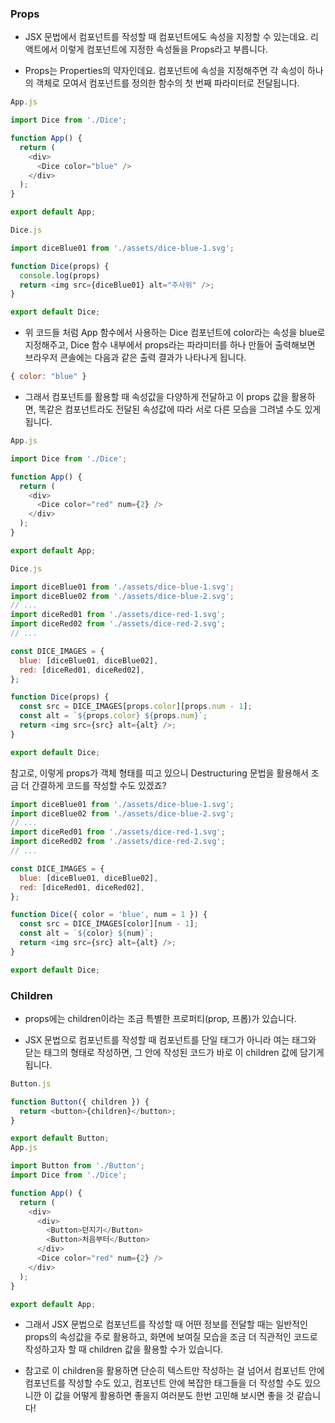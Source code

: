 ### Props
- JSX 문법에서 컴포넌트를 작성할 때 컴포넌트에도 속성을 지정할 수 있는데요. 리액트에서 이렇게 컴포넌트에 지정한 속성들을 Props라고 부릅니다.

- Props는 Properties의 약자인데요. 컴포넌트에 속성을 지정해주면 각 속성이 하나의 객체로 모여서 컴포넌트를 정의한 함수의 첫 번째 파라미터로 전달됩니다.
```js
App.js

import Dice from './Dice';

function App() {
  return (
    <div>
      <Dice color="blue" />
    </div>
  );
}

export default App;
```
```js
Dice.js

import diceBlue01 from './assets/dice-blue-1.svg';

function Dice(props) {
  console.log(props)
  return <img src={diceBlue01} alt="주사위" />;
}

export default Dice;
```
- 위 코드들 처럼 App 함수에서 사용하는 Dice 컴포넌트에 color라는 속성을 blue로 지정해주고, Dice 함수 내부에서 props라는 파라미터를 하나 만들어 출력해보면 브라우저 콘솔에는 다음과 같은 출력 결과가 나타나게 됩니다.
```js
{ color: "blue" }
```
- 그래서 컴포넌트를 활용할 때 속성값을 다양하게 전달하고 이 props 값을 활용하면, 똑같은 컴포넌트라도 전달된 속성값에 따라 서로 다른 모습을 그려낼 수도 있게 됩니다.
```js
App.js

import Dice from './Dice';

function App() {
  return (
    <div>
      <Dice color="red" num={2} />
    </div>
  );
}

export default App;
```
```js
Dice.js

import diceBlue01 from './assets/dice-blue-1.svg';
import diceBlue02 from './assets/dice-blue-2.svg';
// ...
import diceRed01 from './assets/dice-red-1.svg';
import diceRed02 from './assets/dice-red-2.svg';
// ...

const DICE_IMAGES = {
  blue: [diceBlue01, diceBlue02],
  red: [diceRed01, diceRed02],
};

function Dice(props) {
  const src = DICE_IMAGES[props.color][props.num - 1];
  const alt = `${props.color} ${props.num}`;
  return <img src={src} alt={alt} />;
}

export default Dice;
```
참고로, 이렇게 props가 객체 형태를 띠고 있으니 Destructuring 문법을 활용해서 조금 더 간결하게 코드를 작성할 수도 있겠죠?
```js
import diceBlue01 from './assets/dice-blue-1.svg';
import diceBlue02 from './assets/dice-blue-2.svg';
// ...
import diceRed01 from './assets/dice-red-1.svg';
import diceRed02 from './assets/dice-red-2.svg';
// ...

const DICE_IMAGES = {
  blue: [diceBlue01, diceBlue02],
  red: [diceRed01, diceRed02],
};

function Dice({ color = 'blue', num = 1 }) {
  const src = DICE_IMAGES[color][num - 1];
  const alt = `${color} ${num}`;
  return <img src={src} alt={alt} />;
}

export default Dice;
```
### Children
- props에는 children이라는 조금 특별한 프로퍼티(prop, 프롭)가 있습니다.

- JSX 문법으로 컴포넌트를 작성할 때 컴포넌트를 단일 태그가 아니라 여는 태그와 닫는 태그의 형태로 작성하면, 그 안에 작성된 코드가 바로 이 children 값에 담기게 됩니다.
```js
Button.js

function Button({ children }) {
  return <button>{children}</button>;
}
```
```js
export default Button;
App.js

import Button from './Button';
import Dice from './Dice';

function App() {
  return (
    <div>
      <div>
        <Button>던지기</Button>
        <Button>처음부터</Button>
      </div>
      <Dice color="red" num={2} />
    </div>
  );
}

export default App;
```
- 그래서 JSX 문법으로 컴포넌트를 작성할 때 어떤 정보를 전달할 때는 일반적인 props의 속성값을 주로 활용하고, 화면에 보여질 모습을 조금 더 직관적인 코드로 작성하고자 할 때 children 값을 활용할 수가 있습니다.

- 참고로 이 children을 활용하면 단순히 텍스트만 작성하는 걸 넘어서 컴포넌트 안에 컴포넌트를 작성할 수도 있고, 컴포넌트 안에 복잡한 태그들을 더 작성할 수도 있으니깐 이 값을 어떻게 활용하면 좋을지 여러분도 한번 고민해 보시면 좋을 것 같습니다!
